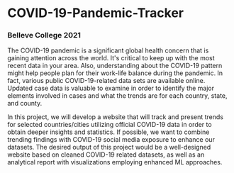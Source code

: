 # COVID-19-Pandemic-Tracker
### Belleve College 2021

The COVID-19 pandemic is a significant global health concern that is gaining attention across the world. It's critical to keep up with the most recent data in your area. Also, understanding about the COVID-19 pattern might help people plan for their work-life balance during the pandemic. In fact, various public COVID-19-related data sets are available online. Updated case data is valuable to examine in order to identify the major elements involved in cases and what the trends are for each country, state, and county.

In this project, we will develop a website that will track and present trends for selected countries/cities utilizing official COVID-19 data in order to obtain deeper insights and statistics. If possible, we want to combine trending findings with COVID-19 social media exposure to enhance our datasets. The desired output of this project would be a well-designed website based on cleaned COVID-19 related datasets, as well as an analytical report with visualizations employing enhanced ML approaches.
